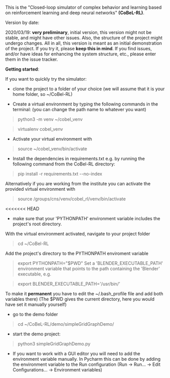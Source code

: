 This is the "Closed-loop simulator of complex behavior and learning based on reinforcement learning and deep neural networks" **(CoBeL-RL)**.

Version by date:

2020/03/19: **very preliminary**, initial version, this version might not be stable, and might have other issues. 
Also, the structure of the project might undergo changes. All in all, this version is meant as an initial demonstration 
of the project. If you try it, please **keep this in mind**. If you find issues, and/or have ideas for enhancing the 
system structure, etc., please enter them in the issue tracker.

**Getting started**:

If you want to quickly try the simulator:
* clone the project to a folder of your choice (we will assume that it is your home folder, so ~/CoBel-RL)

* Create a virtual environment by typing the following commands in the 
terminal: (you can change the path name to whatever you want)
> python3 -m venv ~/cobel_venv

> virtualenv cobel_venv

* Activate your virtual environment with 
> source ~/cobel_venv/bin/activate

* Install the dependencies in requirements.txt e.g. by running the following
 command from the CoBel-RL directory:
>pip install -r requirements.txt --no-index

Alternatively if you are working from the institute you can activate the provided virtual environment with 
> source /groups/cns/venv/cobel_rl/venv/bin/activate

<<<<<<< HEAD

* make sure that your 'PYTHONPATH' environment variable includes the project's root directory.

With the virtual environment activated, navigate to your project folder
> cd ~/CoBel-RL

Add the project's directory to the PYTHONPATH enviroment variable
>export PYTHONPATH="$PWD"
Set a 'BLENDER_EXECUTABLE_PATH' environment variable that points to the path containing the 'Blender' executable, e.g.


>export BLENDER_EXECUTABLE_PATH='/usr/bin/'

To make it **permanent** you have to edit the ~/.bash_profile file and add both variables  there)
(The $PWD gives the current directory, here you would have set it manually yourself)

* go to the demo folder
> cd ~/CoBeL-RL/demo/simpleGridGraphDemo/

* start the demo project: 
>python3 simpleGridGraphDemo.py

* If you want to work with a GUI editor you will need to add the environment variable manually.
In Pycharm this can be done by adding the environment variable to the Run configuration
(Run -> Run... -> Edit Configurations... -> Environment variables)